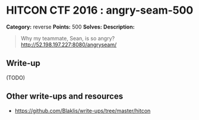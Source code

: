 # HITCON CTF 2016 : angry-seam-500

**Category:** reverse
**Points:** 500
**Solves:**
**Description:**

> Why my teammate, Sean, is so angry? <http://52.198.197.227:8080/angryseam/>


## Write-up

(TODO)

## Other write-ups and resources

* https://github.com/Blaklis/write-ups/tree/master/hitcon
